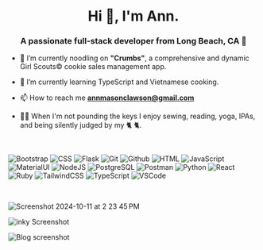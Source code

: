 <h1 align="center">Hi 👋, I'm Ann.</h1>
<h3 align="center">A passionate full-stack developer from Long Beach, CA 🖤</h3>

- 🔭 I’m currently noodling on **"Crumbs"**, a comprehensive and dynamic Girl Scouts&copy; cookie sales management app.
  
- 🌱 I’m currently learning TypeScript and Vietnamese cooking.

- 📫 How to reach me **annmasonclawson@gmail.com**

- 🤸‍♂️ When I'm not pounding the keys I enjoy sewing, reading, yoga, IPAs, and being silently judged by my 🐈 🐈.

<br/>

![Bootstrap](https://skillicons.dev/icons?i=bootstrap)
![CSS](https://skillicons.dev/icons?i=css)
![Flask](https://skillicons.dev/icons?i=flask)
![Git](https://skillicons.dev/icons?i=git)
![Github](https://skillicons.dev/icons?i=github)
![HTML](https://skillicons.dev/icons?i=html)
![JavaScript](https://skillicons.dev/icons?i=javascript)
![MaterialUI](https://skillicons.dev/icons?i=materialui)
![NodeJS](https://skillicons.dev/icons?i=nodejs)
![PostgreSQL](https://skillicons.dev/icons?i=postgresql)
![Postman](https://skillicons.dev/icons?i=postman)
![Python](https://skillicons.dev/icons?i=python)
![React](https://skillicons.dev/icons?i=react)
![Ruby](https://skillicons.dev/icons?i=ruby)
![TailwindCSS](https://skillicons.dev/icons?i=tailwind)
![TypeScript](https://skillicons.dev/icons?i=typescript)
![VSCode](https://skillicons.dev/icons?i=vscode)

<br/>

![Screenshot 2024-10-11 at 2 23 45 PM](https://github.com/user-attachments/assets/f475b72d-f9c7-4144-a619-5a3efd53aa51)
<br/>

![inky Screenshot ](https://github.com/Ann-Clawson/Ann-Clawson/assets/112268033/770534fe-9300-48e4-8930-6fa70fa77b3e)

![Blog screenshot](https://github.com/Ann-Clawson/Ann-Clawson/assets/112268033/ecd72d7f-2f6b-41ad-b8e0-09ecb3ad9391)

